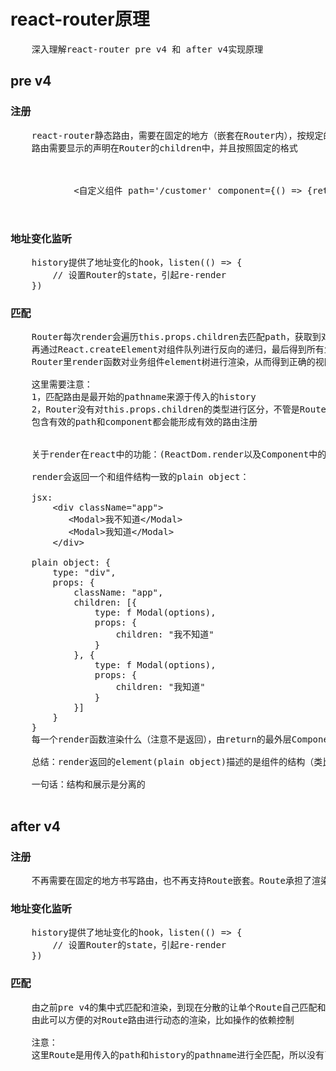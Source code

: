 # react-router原理
<pre>
    深入理解react-router pre v4 和 after v4实现原理
</pre>
## pre v4
### 注册
<pre>
    react-router静态路由，需要在固定的地方（嵌套在Router内），按规定的格式(要有固定的属性)进行注册。
    路由需要显示的声明在Router的children中，并且按照固定的格式
    <Router history={history}>
        <Route path='/' component={App}>
            <Route path='/list' component={List}></Route>
            <自定义组件 path='/customer' component={() => {return '自定义组件'}}> </自定义组件>
        </Route>
    </Router>
</pre>

### 地址变化监听
<pre>
    history提供了地址变化的hook，listen(() => {
        // 设置Router的state，引起re-render
    })
</pre>
### 匹配
<pre>
    Router每次render会遍历this.props.children去匹配path，获取到对应的业务组件component，最后生成一个队列。
    再通过React.createElement对组件队列进行反向的递归，最后得到所有业务组件的element树。
    Router里render函数对业务组件element树进行渲染，从而得到正确的视图。

    这里需要注意：
    1，匹配路由是最开始的pathname来源于传入的history
    2，Router没有对this.props.children的类型进行区分，不管是Route还是自定义一个Component，只要使用时传入props
    包含有效的path和component都会能形成有效的路由注册


    关于render在react中的功能：(ReactDom.render以及Component中的render)

    render会返回一个和组件结构一致的plain object：

    jsx:
        &ltdiv className="app"&gt;
           &ltModal&gt;我不知道&lt/Modal&gt;
           &ltModal&gt;我知道&lt/Modal&gt;
        &lt/div&gt;

    plain object: {
        type: "div",
        props: {
            className: "app",
            children: [{
                type: f Modal(options),
                props: {
                    children: "我不知道"
                }
            }, {
                type: f Modal(options),
                props: {
                    children: "我知道"
                }
            }]
        }
    }
    每一个render函数渲染什么（注意不是返回），由return的最外层Component的返回决定，以此形成一个递归，直到遇到dom element这些。（类别redux中间件的组织方式）

    总结：render返回的element(plain object)描述的是组件的结构（类比数据库里的表）；render中最外层Component相当于一个函数，它的返回决定了渲染的内容

    一句话：结构和展示是分离的

</pre>


## after v4

### 注册
<pre>
    不再需要在固定的地方书写路由，也不再支持Route嵌套。Route承担了渲染业务组件的功能
</pre>

### 地址变化监听

<pre>
    history提供了地址变化的hook，listen(() => {
        // 设置Router的state，引起re-render
    })
</pre>

### 匹配

<pre>
    由之前pre v4的集中式匹配和渲染，到现在分散的让单个Route自己匹配和渲染；
    由此可以方便的对Route路由进行动态的渲染，比如操作的依赖控制

    注意：
    这里Route是用传入的path和history的pathname进行全匹配，所以没有了Route的嵌套
</pre>